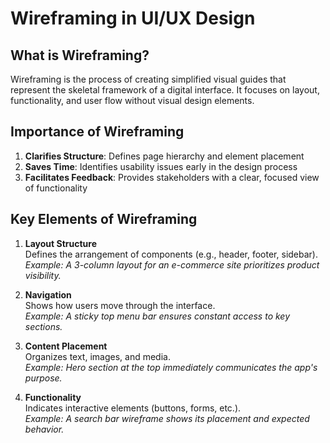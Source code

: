 # Wireframing in UI/UX Design

## What is Wireframing?
Wireframing is the process of creating simplified visual guides that represent the skeletal framework of a digital interface. It focuses on layout, functionality, and user flow without visual design elements.

## Importance of Wireframing
1. **Clarifies Structure**: Defines page hierarchy and element placement
2. **Saves Time**: Identifies usability issues early in the design process
3. **Facilitates Feedback**: Provides stakeholders with a clear, focused view of functionality

## Key Elements of Wireframing

1. **Layout Structure**  
   Defines the arrangement of components (e.g., header, footer, sidebar).  
   *Example: A 3-column layout for an e-commerce site prioritizes product visibility.*

2. **Navigation**  
   Shows how users move through the interface.  
   *Example: A sticky top menu bar ensures constant access to key sections.*

3. **Content Placement**  
   Organizes text, images, and media.  
   *Example: Hero section at the top immediately communicates the app's purpose.*

4. **Functionality**  
   Indicates interactive elements (buttons, forms, etc.).  
   *Example: A search bar wireframe shows its placement and expected behavior.*
